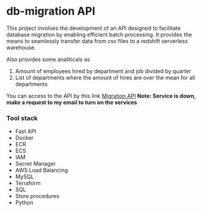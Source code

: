 # db-migration API

This project involves the development of an API designed to facilitate database migration by enabling efficient batch processing. It provides the means to seamlessly transfer data from csv files to a redshift serverless warehouse.

Also provides some analiticals as
1. Amount of employees hired by department and job divided by quarter
2. List of departments where the amount of hires are over the mean for all departments

You can access to the API by this link [Migration API](http://db-migration-lb1-700957538.us-east-1.elb.amazonaws.com/)
**Note: Service is down, make a request to my email to turn on the services**

### Tool stack
* Fast API
* Docker
* ECR
* ECS
* IAM
* Secret Manager
* AWS Load Balancing
* MySQL
* Terraform
* SQL
* Store procedures
* Python